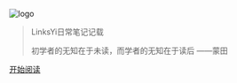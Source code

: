![logo](https://docsify.js.org/_media/icon.svg) 

>  LinksYi日常笔记记载
>
>  初学者的无知在于未读，而学者的无知在于读后 ——蒙田

[开始阅读](README.md)

